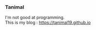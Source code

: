 ### Tanimal
I'm not good at programming.  
This is my blog : <https://tanimal19.github.io>  


<!---
Tanimal19/Tanimal19 is a ✨ special ✨ repository because its `README.md` (this file) appears on your GitHub profile.
You can click the Preview link to take a look at your changes.
--->
